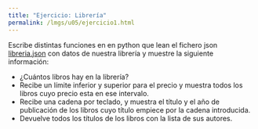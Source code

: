 ```yaml
---
title: "Ejercicio: Librería"
permalink: /lmgs/u05/ejercicio1.html
---
```


Escribe distintas funciones en en python que lean el fichero json [libreria.json](ej1.json) con datos de nuestra librería y muestre la siguiente información:

* ¿Cuántos libros hay en la librería?
* Recibe un límite inferior y superior para el precio y muestra todos los libros cuyo precio esta en ese intervalo.
* Recibe una cadena por teclado, y muestra el título y el año de publicación de los libros cuyo título empiece por la cadena introducida.
* Devuelve todos los títulos de los libros con la lista de sus autores.

